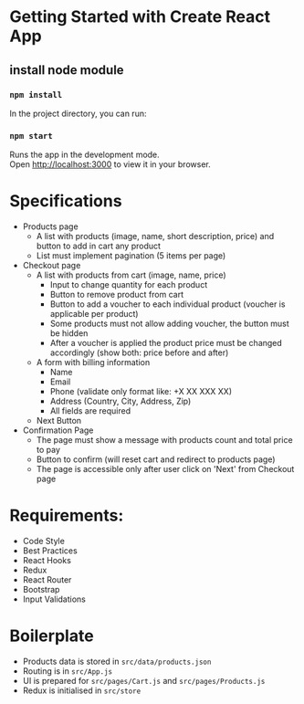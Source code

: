 # Getting Started with Create React App

## install node module
### `npm install`

In the project directory, you can run:

### `npm start`

Runs the app in the development mode.\
Open [http://localhost:3000](http://localhost:3000) to view it in your browser.

# Specifications

- Products page
  - A list with products (image, name, short description, price) and button to add in cart any product
  - List must implement pagination (5 items per page)
- Checkout page
  - A list with products from cart (image, name, price)
    - Input to change quantity for each product
    - Button to remove product from cart
    - Button to add a voucher to each individual product (voucher is applicable per product)
    - Some products must not allow adding voucher, the button must be hidden
    - After a voucher is applied the product price must be changed accordingly (show both: price before and after)
  - A form with billing information
     - Name
     - Email
     - Phone (validate only format like: +X XX XXX XX)
     - Address (Country, City, Address, Zip)
     - All fields are required
  - Next Button
- Confirmation Page
  - The page must show a message with products count and total price to pay
  - Button to confirm (will reset cart and redirect to products page)
  - The page is accessible only after user click on 'Next' from Checkout page

# Requirements: 
- Code Style
- Best Practices
- React Hooks
- Redux
- React Router
- Bootstrap
- Input Validations

# Boilerplate
- Products data is stored in `src/data/products.json`
- Routing is in `src/App.js`
- UI is prepared for `src/pages/Cart.js` and `src/pages/Products.js`
- Redux is initialised in `src/store`